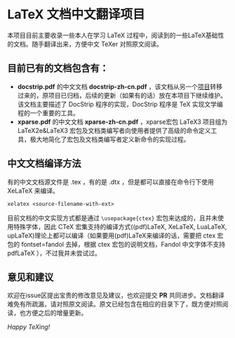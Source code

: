 # LaTeX 文档中文翻译项目
本项目目前主要收录一些本人在学习 LaTeX 过程中，阅读到的一些LaTeX基础性的文档。随手翻译出来，方便中文 TeXer 对照原文阅读。

## 目前已有的文档包含有：
* **docstrip.pdf** 的中文文档 **docstrip-zh-cn.pdf** ，该文档从另一个[项目][1]转移过来的，原项目已归档，后续的更新（如果有的话）放在本项目下继续维护。该文档主要描述了 DocStrip 程序的实现，DocStrip 程序是 TeX 实现文学编程的一个重要的工具。
* **xparse.pdf** 的中文文档 **xparse-zh-cn.pdf** ，xparse宏包 LaTeX3 项目组为 LaTeX2e&LaTeX3 宏包及文档类编写者向使用者提供了高级的命令定义工具，极大地简化了宏包及文档类编写者定义新命令的实现过程。

## 中文文档编译方法
有的中文文档源文件是 .tex ，有的是 .dtx ，但是都可以直接在命令行下使用 XeLaTeX 来编译。
```
xelatex <source-filename-with-ext>
```
目前文档的中文实现方式都是通过 `\usepackage{ctex}` 宏包来达成的，且并未使用特殊字体，因此 CTeX 宏集支持的编译方式((pdf)LaTeX, XeLaTeX, LuaLaTeX, upLaTeX)理论上都可以编译（如果要用(pdf)LaTeX来编译的话，需要把 ctex 宏包的 fontset=fandol 去掉，根据 ctex 宏包的说明文档，Fandol 中文字体不支持 pdfLaTeX ），不过我并未尝试过。

## 意见和建议
欢迎在issue区提出宝贵的修改意见及建议，也欢迎提交 **PR** 共同进步。文档翻译难免有所疏漏，请对照原文阅读。原文已经包含在相应的目录下了，既方便对照阅读，也方便之后的增量更新。

*Happy TeXing!*

[1]:https://github.com/rockyzhz/DocStrip-zh-cn

